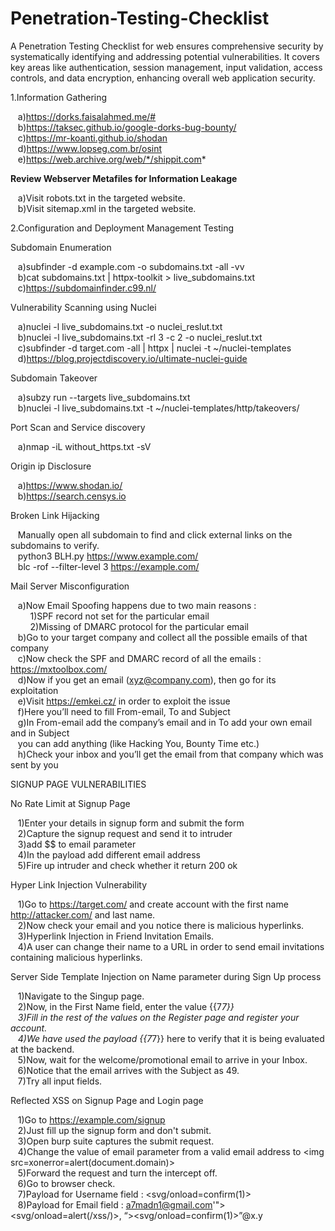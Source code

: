 # Penetration-Testing-Checklist
A Penetration Testing Checklist for web ensures comprehensive security by systematically identifying and addressing potential vulnerabilities. It covers key areas like authentication, session management, input validation, access controls, and data encryption, enhancing overall web application security.


1.Information Gathering <br>

&nbsp;&nbsp;&nbsp;a)https://dorks.faisalahmed.me/# <br>
&nbsp;&nbsp;&nbsp;b)https://taksec.github.io/google-dorks-bug-bounty/ <br>
&nbsp;&nbsp;&nbsp;c)https://mr-koanti.github.io/shodan <br>
&nbsp;&nbsp;&nbsp;d)https://www.lopseg.com.br/osint <br>
&nbsp;&nbsp;&nbsp;e)https://web.archive.org/web/*/shippit.com* <br>

**Review Webserver Metafiles for Information Leakage** <br>

&nbsp;&nbsp;&nbsp;a)Visit robots.txt in the targeted website. <br>
&nbsp;&nbsp;&nbsp;b)Visit sitemap.xml in the targeted website. <br>

2.Configuration and Deployment Management Testing <br>

Subdomain Enumeration <br>

&nbsp;&nbsp;&nbsp;a)subfinder -d example.com -o subdomains.txt -all -vv <br>
&nbsp;&nbsp;&nbsp;b)cat subdomains.txt | httpx-toolkit > live_subdomains.txt <br>
&nbsp;&nbsp;&nbsp;c)https://subdomainfinder.c99.nl/ <br>

Vulnerability Scanning using Nuclei <br>

&nbsp;&nbsp;&nbsp;a)nuclei -l live_subdomains.txt -o nuclei_reslut.txt <br>
&nbsp;&nbsp;&nbsp;b)nuclei -l live_subdomains.txt -rl 3 -c 2 -o nuclei_reslut.txt <br>
&nbsp;&nbsp;&nbsp;c)subfinder -d target.com -all | httpx | nuclei -t ~/nuclei-templates <br>
&nbsp;&nbsp;&nbsp;d)https://blog.projectdiscovery.io/ultimate-nuclei-guide <br>

Subdomain Takeover <br>

&nbsp;&nbsp;&nbsp;a)subzy run --targets live_subdomains.txt <br>
&nbsp;&nbsp;&nbsp;b)nuclei -l live_subdomains.txt -t ~/nuclei-templates/http/takeovers/ <br>

Port Scan and Service discovery <br>

&nbsp;&nbsp;&nbsp;a)nmap -iL without_https.txt -sV <br>

Origin ip Disclosure <br>

&nbsp;&nbsp;&nbsp;a)https://www.shodan.io/ <br>
&nbsp;&nbsp;&nbsp;b)https://search.censys.io <br>

Broken Link Hijacking <br>

&nbsp;&nbsp;&nbsp;Manually open all subdomain to find and click external links on the subdomains to verify. <br>
&nbsp;&nbsp;&nbsp;python3 BLH.py https://www.example.com/ <br>
&nbsp;&nbsp;&nbsp;blc -rof --filter-level 3 https://example.com/ <br>

Mail Server Misconfiguration <br>

&nbsp;&nbsp;&nbsp;a)Now Email Spoofing happens due to two main reasons : <br>
&nbsp;&nbsp;&nbsp;&nbsp;&nbsp;&nbsp;&nbsp;&nbsp;1)SPF record not set for the particular email <br>
&nbsp;&nbsp;&nbsp;&nbsp;&nbsp;&nbsp;&nbsp;&nbsp;2)Missing of DMARC protocol for the particular email <br>
&nbsp;&nbsp;&nbsp;b)Go to your target company and collect all the possible emails of that company <br>
&nbsp;&nbsp;&nbsp;c)Now check the SPF and DMARC record of all the emails : https://mxtoolbox.com/ <br>
&nbsp;&nbsp;&nbsp;d)Now if you get an email (xyz@company.com), then go for its exploitation <br>
&nbsp;&nbsp;&nbsp;e)Visit https://emkei.cz/ in order to exploit the issue <br>
&nbsp;&nbsp;&nbsp;f)Here you’ll need to fill From-email, To and Subject <br>
&nbsp;&nbsp;&nbsp;g)In From-email add the company’s email and in To add your own email and in Subject <br> &nbsp;&nbsp;&nbsp;you can add anything (like Hacking You, Bounty Time etc.) <br>
&nbsp;&nbsp;&nbsp;h)Check your inbox and you’ll get the email from that company which was sent by you <br>

SIGNUP PAGE VULNERABILITIES <br>

No Rate Limit at Signup Page <br>

&nbsp;&nbsp;&nbsp;1)Enter your details in signup form and submit the form <br>
&nbsp;&nbsp;&nbsp;2)Capture the signup request and send it to intruder <br>
&nbsp;&nbsp;&nbsp;3)add $$ to email parameter <br>
&nbsp;&nbsp;&nbsp;4)In the payload add different email address <br>
&nbsp;&nbsp;&nbsp;5)Fire up intruder and check whether it return 200 ok <br>


Hyper Link Injection Vulnerability <br>

&nbsp;&nbsp;&nbsp;1)Go to https://target.com/ and create account with the first name http://attacker.com/ and last name. <br>
&nbsp;&nbsp;&nbsp;2)Now check your email and you notice there is malicious hyperlinks. <br>
&nbsp;&nbsp;&nbsp;3)Hyperlink Injection in Friend Invitation Emails. <br>
&nbsp;&nbsp;&nbsp;4)A user can change their name to a URL in order to send email invitations containing malicious hyperlinks. <br>

Server Side Template Injection on Name parameter during Sign Up process <br>

&nbsp;&nbsp;&nbsp;1)Navigate to the Singup page. <br>
&nbsp;&nbsp;&nbsp;2)Now, in the First Name field, enter the value {{7*7}} <br>
&nbsp;&nbsp;&nbsp;3)Fill in the rest of the values on the Register page and register your account. <br>
&nbsp;&nbsp;&nbsp;4)We have used the payload {{7*7}} here to verify that it is being evaluated at the backend. <br>
&nbsp;&nbsp;&nbsp;5)Now, wait for the welcome/promotional email to arrive in your Inbox. <br>
&nbsp;&nbsp;&nbsp;6)Notice that the email arrives with the Subject as 49. <br>
&nbsp;&nbsp;&nbsp;7)Try all input fields. <br>

Reflected XSS on Signup Page and Login page <br>

&nbsp;&nbsp;&nbsp;1)Go to https://example.com/signup <br>
&nbsp;&nbsp;&nbsp;2)Just fill up the signup form and don't submit. <br>
&nbsp;&nbsp;&nbsp;3)Open burp suite captures the submit request. <br>
&nbsp;&nbsp;&nbsp;4)Change the value of email parameter from a valid email address to <img src=xonerror=alert(document.domain)> <br>
&nbsp;&nbsp;&nbsp;5)Forward the request and turn the intercept off. <br>
&nbsp;&nbsp;&nbsp;6)Go to browser check. <br>
&nbsp;&nbsp;&nbsp;7)Payload for Username field : <svg/onload=confirm(1)> <br>
&nbsp;&nbsp;&nbsp;8)Payload for Email field : a7madn1@gmail.com'"><svg/onload=alert(/xss/)>, “><svg/onload=confirm(1)>”@x.y <br>




